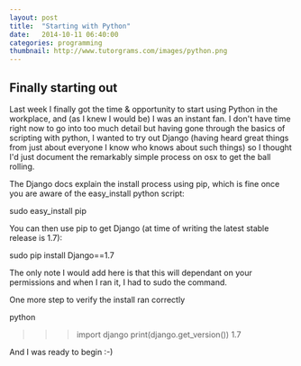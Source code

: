 ```yaml
---
layout: post
title:  "Starting with Python"
date:   2014-10-11 06:40:00
categories: programming
thumbnail: http://www.tutorgrams.com/images/python.png
---
```


## Finally starting out

Last week I finally got the time & opportunity to start using Python in the workplace, and (as I knew I would be) I was an instant fan. 
I don't have time right now to go into too much detail but having gone through the basics of scripting with python, 
I wanted to try out Django (having heard great things from just about everyone I know who knows about such things) so I thought I'd just document the remarkably simple process on osx to get the ball rolling.

The Django docs explain the install process using pip, which is fine once you are aware of the easy_install python script:

  sudo easy_install pip
  
You can then use pip to get Django (at time of writing the latest stable release is 1.7):

  sudo pip install Django==1.7
  
The only note I would add here is that this will dependant on your permissions and when I ran it, I had to sudo the command.

One more step to verify the install ran correctly

  python
  >>> import django
  >>> print(django.get_version())
  1.7
  
And I was ready to begin :-)
